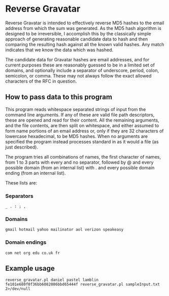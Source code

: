 # Reverse Gravatar

Reverse Gravatar is intended to effectively reverse MD5 hashes to the email
address from which the sum was generated. As the MD5 hash algorithm is
designed to be irreversible, I accomplish this by the classically simple
approach of generating reasonable candidate data to hash and then comparing the
resulting hash against all the known valid hashes. Any match indicates that we
know the data which was hashed.

The candidate data for Gravatar hashes are email addresses, and for current
purposes these are reasonably guessed to be in a limited set of domains, and
optionally include a separator of underscore, period, colon, semicolon, or
comma. These may not always follow the exact allowed characters of the
RFC in question.

## How to pass data to this program

This program reads whitespace separated strings of input from the command line
arguments. If any of these are valid file path descriptors, these are opened
and read for their content. All the remaining arguments, and the
file contents, are then split on whitespace, and either assumed to form name
portions of an email address or, only if they are 32 characters of lowercase
hexadecimal, to be MD5 hashes. When no arguments are specified the program
instead processes standard in as it would a file (as just described).

The program tries all combinations of names, the first character of
names, from 1 to 3 parts with every and no separator, followed by @
and every possible domain (from an internal list) with . and every possible
domain ending (from an internal list).

These lists are:

### Separators

`_ . : ; ,`

### Domains

`gmail hotmail yahoo mailinator aol verizon speakeasy`

### Domain endings

`com net org edu co.uk fr`

## Example usage

`reverse_gravatar.pl daniel pastel lamblin fe101e680f0f36bb6082086bbd65444f
reverse_gravatar.pl sampleInput.txt 2>/dev/null`

